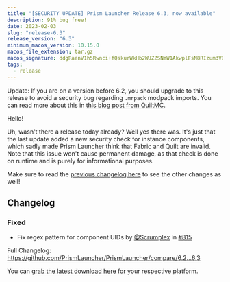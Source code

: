 ```yaml
---
title: "[SECURITY UPDATE] Prism Launcher Release 6.3, now available"
description: 91% bug free!
date: 2023-02-03
slug: "release-6.3"
release_version: "6.3"
minimum_macos_version: 10.15.0
macos_file_extension: tar.gz
macos_signature: ddgRaenV1h5Rwnci+fQskurWkHb2WUZZSNmW1AkwplFsN8RIzum3VQNJ5xHS08WBd2m6EWTjlVRsERU65YAtCg==
tags:
  - release
---
```


Update: If you are on a version before 6.2, you should upgrade to this release to avoid a security bug regarding `.mrpack` modpack imports. You can read more about this in [this blog post from QuiltMC](https://quiltmc.org/en/blog/2023-02-04-five-installer-vulnerabilities/).

Hello!

Uh, wasn't there a release today already? Well yes there was. It's just that the last update added a new security check for instance components, which sadly made Prism Launcher think that Fabric and Quilt are invalid.
Note that this issue won't cause permanent damage, as that check is done on runtime and is purely for informational purposes.

Make sure to read the [previous changelog here](https://prismlauncher.org/news/release-6.2/) to see the other changes as well!

## Changelog

### Fixed

- Fix regex pattern for component UIDs by [@Scrumplex](https://github.com/Scrumplex) in [#815](https://github.com/PrismLauncher/PrismLauncher/pull/815)

Full Changelog: <https://github.com/PrismLauncher/PrismLauncher/compare/6.2...6.3>

You can [grab the latest download here](https://prismlauncher.org/download/) for your respective platform.
